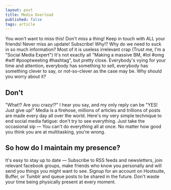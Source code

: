 ```yaml
---
layout: post
title: Media Overload
published: false
tags: article
---
```


You won't want to miss this! Don't miss a thing! Keep in touch with ALL your
friends! Never miss an update! Subscribe! Why!? Why do we need to suck in so much
information? Most of it is useless irrelevant crap (Trust me, I'm a "Social
Media Expert") It's not exactly all "Making a massive BM, &#35;lol &#35;omg
&#35;wtf &#35;pooptweeting &#35;hashtag", but pretty close. Everybody's vying
for your time and attention, everybody has something to sell, everybody has
something clever to say, or not-so-clever as the case may be. Why should you
worry about it?

## Don't
"What!? Are you crazy!?" I hear you say, and my only reply can be "YES!  Just
give up!" Media is a firehose, millions of articles and trillions of posts are
made every day all over the world.  Here's my very simple technique to end
social media fatigue: don't try to see everything. Just take the occasional sip
&mdash; You can't do everything all at once. No matter how good you think you
are at multitasking, you're wrong.


## So how do I maintain my presence?
It's easy to stay up to date &mdash; Subscribe to RSS feeds and newsletters,
join relevant facebook groups, make friends who know you personally and will
send you things you might want to see. Signup for an account on Hootsuite,
Buffer, or Tumblr and queue posts to be shared in the future. Don't waste your
time being physically present at every moment.


